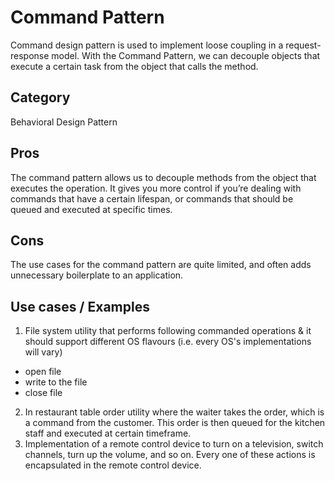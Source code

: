 # Command Pattern

Command design pattern is used to implement loose coupling in a request-response model.
With the Command Pattern, we can decouple objects that execute a certain task from the object that calls the method.

## Category
Behavioral Design Pattern

## Pros
The command pattern allows us to decouple methods from the object that executes the operation. It gives you more control if you’re dealing with commands that have a certain lifespan, or commands that should be queued and executed at specific times.

## Cons
The use cases for the command pattern are quite limited, and often adds unnecessary boilerplate to an application.

## Use cases / Examples
1. File system utility that performs following commanded operations & it should support different OS flavours (i.e. every OS's implementations will vary)
  - open file
  - write to the file
  - close file
2. In restaurant table order utility where the waiter takes the order, which is a command from the customer. This order is then queued for the kitchen staff and executed at certain timeframe.
3. Implementation of a remote control device to turn on a television, switch channels, turn up the volume, and so on. Every one of these actions is encapsulated in the remote control device.